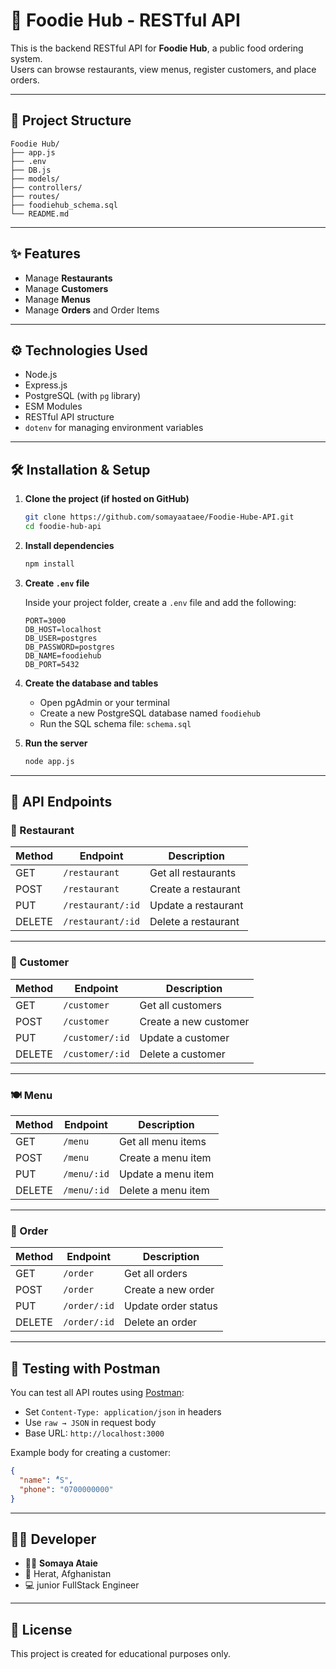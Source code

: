 # 🍔 Foodie Hub - RESTful API

This is the backend RESTful API for **Foodie Hub**, a public food ordering system.  
Users can browse restaurants, view menus, register customers, and place orders.

---

## 📁 Project Structure

```
Foodie Hub/
├── app.js
├── .env
├── DB.js
├── models/
├── controllers/
├── routes/
├── foodiehub_schema.sql
└── README.md
```

---

## ✨ Features

- Manage **Restaurants**
- Manage **Customers**
- Manage **Menus**
- Manage **Orders** and Order Items

---

## ⚙️ Technologies Used

- Node.js
- Express.js
- PostgreSQL (with `pg` library)
- ESM Modules
- RESTful API structure
- `dotenv` for managing environment variables

---

## 🛠️ Installation & Setup

1. **Clone the project (if hosted on GitHub)**

   ```bash
   git clone https://github.com/somayaataee/Foodie-Hube-API.git
   cd foodie-hub-api
   ```

2. **Install dependencies**

   ```bash
   npm install
   ```

3. **Create `.env` file**

   Inside your project folder, create a `.env` file and add the following:

   ```env
   PORT=3000
   DB_HOST=localhost
   DB_USER=postgres
   DB_PASSWORD=postgres
   DB_NAME=foodiehub
   DB_PORT=5432
   ```

4. **Create the database and tables**

   - Open pgAdmin or your terminal
   - Create a new PostgreSQL database named `foodiehub`
   - Run the SQL schema file: `schema.sql`

5. **Run the server**

   ```bash
   node app.js
   ```

---

## 🚀 API Endpoints

### 🏪 Restaurant

| Method | Endpoint              | Description           |
|--------|-----------------------|-----------------------|
| GET    | `/restaurant`         | Get all restaurants   |
| POST   | `/restaurant`         | Create a restaurant   |
| PUT    | `/restaurant/:id`     | Update a restaurant   |
| DELETE | `/restaurant/:id`     | Delete a restaurant   |

---

### 👤 Customer

| Method | Endpoint            | Description         |
|--------|---------------------|---------------------|
| GET    | `/customer`         | Get all customers   |
| POST   | `/customer`         | Create a new customer |
| PUT    | `/customer/:id`     | Update a customer   |
| DELETE | `/customer/:id`     | Delete a customer   |

---

### 🍽️ Menu

| Method | Endpoint            | Description         |
|--------|---------------------|---------------------|
| GET    | `/menu`             | Get all menu items  |
| POST   | `/menu`             | Create a menu item  |
| PUT    | `/menu/:id`         | Update a menu item  |
| DELETE | `/menu/:id`         | Delete a menu item  |

---

### 🧾 Order

| Method | Endpoint            | Description           |
|--------|---------------------|-----------------------|
| GET    | `/order`            | Get all orders        |
| POST   | `/order`            | Create a new order    |
| PUT    | `/order/:id`        | Update order status   |
| DELETE | `/order/:id`        | Delete an order       |

---

## 🧪 Testing with Postman

You can test all API routes using [Postman](https://www.postman.com/):

- Set `Content-Type: application/json` in headers
- Use `raw → JSON` in request body
- Base URL: `http://localhost:3000`

Example body for creating a customer:

```json
{
  "name": "ُُS",
  "phone": "0700000000"
}
```

---

## 👩‍💻 Developer

- 👩‍💻 **Somaya Ataie**
- 📍 Herat, Afghanistan
- 💻 junior FullStack Engineer

---

## 📝 License

This project is created for educational purposes only.
